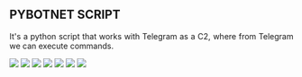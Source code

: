 ## PYBOTNET SCRIPT 
<p align="justify"> It's a python script that works with Telegram as a C2, where from Telegram we can execute commands.</p>
<img src="https://img.shields.io/static/v1?label=Python&message=framework&color=blue&style=for-the-badge&logo=Python"/>
<img src="https://img.shields.io/static/v1?label=Keidi Francis&message=deploy&color=blue&style=for-the-badge&logo=KeidiFrancis"/>
<img src="http://img.shields.io/static/v1?label=License&message=MIT&color=green&style=for-the-badge"/>
<img src="http://img.shields.io/static/v1?label=Python3%20On%20Rails%20&message=6.0.2.2&color=red&style=for-the-badge&logo=Python"/>
<img src="https://img.shields.io/static/v1?label=react&message=framework&color=blue&style=for-the-badge&logo=Pybotnet"/>
<img src="http://img.shields.io/static/v1?label=STATUS&message=EM%20DESENVOLVIMENTO&color=RED&style=for-the-badge"/>
<img src="http://img.shields.io/static/v1?label=STATUS&message=CONCLUIDO&color=GREEN&style=for-the-badge"/>

